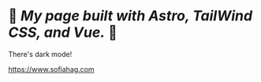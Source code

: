# 🦄 _My page built with Astro, TailWind CSS, and Vue._ 🦄

There's dark mode!

https://www.sofiahag.com
